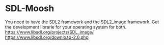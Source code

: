 # SDL-Moosh

You need to have the SDL2 framework and the SDL2_image framework. Get the development librarie for your operating system for both.
https://www.libsdl.org/projects/SDL_image/
https://www.libsdl.org/download-2.0.php
